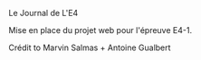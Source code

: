Le Journal de L'E4

Mise en place du projet web pour l'épreuve E4-1.

Crédit to Marvin Salmas + Antoine Gualbert
